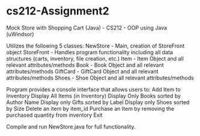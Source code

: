 # cs212-Assignment2
Mock Store with Shopping Cart (Java) - CS212 - OOP using Java (uWindsor)

Utilizes the following 5 classes:
	NewStore - Main, creation of StoreFront object
	StoreFront - Handles program functionality including all data structures (carts, inventory, file creation, etc.)
	Item - Item Object and all relevant attributes/methods
	Book - Book Object and all relevant attributes/methods
	GiftCard - GiftCard Object and all relevant attributes/methods
	Shoes - Shoe Object and all relevant attributes/methods
	
Program provides a console interface that allows users to:
	Add Item to Inventory
	Display All Items (in Inventory)
	Display Only Books sorted by Author Name
	Display only Gifts sorted by Label
	Display only Shoes sorted by Size
	Delete an item by item_id
	Purchase an Item by removing the purchased quantity from inventory
	Exit
	
Compile and run NewStore.java for full functionality.
